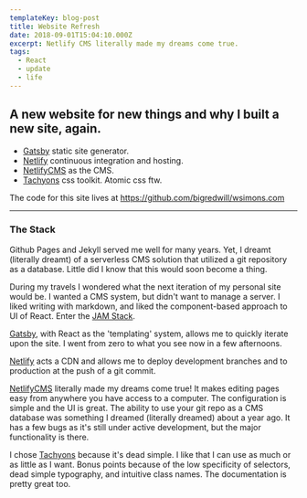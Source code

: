 ```yaml
---
templateKey: blog-post
title: Website Refresh
date: 2018-09-01T15:04:10.000Z
excerpt: Netlify CMS literally made my dreams come true.
tags:
  - React
  - update
  - life
---
```

## A new website for new things and why I built a new site, again.

* [Gatsby](https://www.gatsbyjs.org/) static site generator.
* [Netlify](https://www.netlify.com/) continuous integration and hosting.
* [NetlifyCMS](https://www.netlifycms.org/) as the CMS.
* [Tachyons](http://tachyons.io/) css toolkit. Atomic css ftw.

The code for this site lives at <https://github.com/bigredwill/wsimons.com>

- - -
### The Stack

Github Pages and Jekyll served me well for many years. Yet, I dreamt (literally dreamt) of a serverless CMS solution that utilized a git repository as a database. Little did I know that this would soon become a thing.

During my travels I wondered what the next iteration of my personal site would be.  I wanted a CMS system, but didn't want to manage a server. I liked writing with markdown, and liked the component-based approach to UI of React. Enter the [JAM Stack](https://jamstack.org/).

[Gatsby](https://www.gatsbyjs.org/), with React as the 'templating' system, allows me to quickly iterate upon the site. I went from zero to what you see now in a few afternoons. 

[Netlify](https://www.netlify.com/) acts a CDN and allows me to deploy development branches and to production at the push of a git commit.  

[NetlifyCMS](https://www.netlifycms.org/) literally made my dreams come true! It makes editing pages easy from anywhere you have access to a computer. The configuration is simple and the UI is great. The ability to use your git repo as a CMS database was something I dreamed (literally dreamed) about a year ago.  It has a few bugs as it's still under active development, but the major functionality is there.

I chose [Tachyons](http://tachyons.io/) because it's dead simple. I like that I can use as much or as little as I want.  Bonus points because of the low specificity of selectors, dead simple typography, and intuitive class names. The documentation is pretty great too.

